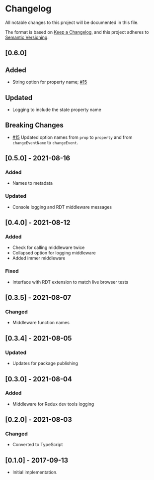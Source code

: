 # Changelog
All notable changes to this project will be documented in this file.

The format is based on [Keep a Changelog](https://keepachangelog.com/en/1.0.0/),
and this project adheres to [Semantic Versioning](https://semver.org/spec/v2.0.0.html).

## [0.6.0]
## Added
- String option for property name; [#15](https://github.com/domxjs/domx/issues/15)

## Updated
- Logging to include the state property name

## Breaking Changes
- [#15](https://github.com/domxjs/domx/issues/15) Updated option names from
`prop` to `property` and from `changeEventName` to `changeEvent`.

## [0.5.0] - 2021-08-16
### Added
- Names to metadata
### Updated
- Console logging and RDT middleware messages

## [0.4.0] - 2021-08-12
### Added
- Check for calling middleware twice
- Collapsed option for logging middleware
- Added immer middleware

### Fixed
- Interface with RDT extension to match live browser tests


## [0.3.5] - 2021-08-07
### Changed
- Middleware function names

## [0.3.4] - 2021-08-05
### Updated
- Updates for package publishing

## [0.3.0] - 2021-08-04
### Added
- Middleware for Redux dev tools logging

## [0.2.0] - 2021-08-03
### Changed
- Converted to TypeScript

## [0.1.0] - 2017-09-13
- Initial implementation.
